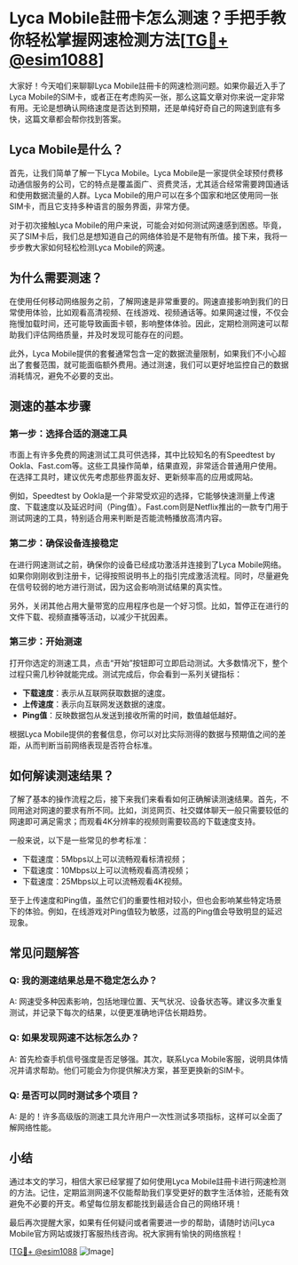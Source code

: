 # Lyca Mobile註冊卡怎么测速？手把手教你轻松掌握网速检测方法[[TG💪+ @esim1088](https://t.me/s/esim1088)]

大家好！今天咱们来聊聊Lyca Mobile註冊卡的网速检测问题。如果你最近入手了Lyca Mobile的SIM卡，或者正在考虑购买一张，那么这篇文章对你来说一定非常有用。无论是想确认网络速度是否达到预期，还是单纯好奇自己的网速到底有多快，这篇文章都会帮你找到答案。

## Lyca Mobile是什么？

首先，让我们简单了解一下Lyca Mobile。Lyca Mobile是一家提供全球预付费移动通信服务的公司，它的特点是覆盖面广、资费灵活，尤其适合经常需要跨国通话和使用数据流量的人群。Lyca Mobile的用户可以在多个国家和地区使用同一张SIM卡，而且它支持多种语言的服务界面，非常方便。

对于初次接触Lyca Mobile的用户来说，可能会对如何测试网速感到困惑。毕竟，买了SIM卡后，我们总是想知道自己的网络体验是不是物有所值。接下来，我将一步步教大家如何轻松检测Lyca Mobile的网速。

## 为什么需要测速？

在使用任何移动网络服务之前，了解网速是非常重要的。网速直接影响到我们的日常使用体验，比如观看高清视频、在线游戏、视频通话等。如果网速过慢，不仅会拖慢加载时间，还可能导致画面卡顿，影响整体体验。因此，定期检测网速可以帮助我们评估网络质量，并及时发现可能存在的问题。

此外，Lyca Mobile提供的套餐通常包含一定的数据流量限制，如果我们不小心超出了套餐范围，就可能面临额外费用。通过测速，我们可以更好地监控自己的数据消耗情况，避免不必要的支出。

## 测速的基本步骤

### 第一步：选择合适的测速工具

市面上有许多免费的网速测试工具可供选择，其中比较知名的有Speedtest by Ookla、Fast.com等。这些工具操作简单，结果直观，非常适合普通用户使用。在选择工具时，建议优先考虑那些界面友好、更新频率高的应用或网站。

例如，Speedtest by Ookla是一个非常受欢迎的选择，它能够快速测量上传速度、下载速度以及延迟时间（Ping值）。Fast.com则是Netflix推出的一款专门用于测试网速的工具，特别适合用来判断是否能流畅播放高清内容。

### 第二步：确保设备连接稳定

在进行网速测试之前，确保你的设备已经成功激活并连接到了Lyca Mobile网络。如果你刚刚收到注册卡，记得按照说明书上的指引完成激活流程。同时，尽量避免在信号较弱的地方进行测试，因为这会影响测试结果的真实性。

另外，关闭其他占用大量带宽的应用程序也是一个好习惯。比如，暂停正在进行的文件下载、视频直播等活动，以减少干扰因素。

### 第三步：开始测速

打开你选定的测速工具，点击“开始”按钮即可立即启动测试。大多数情况下，整个过程只需几秒钟就能完成。测试完成后，你会看到一系列关键指标：

- **下载速度**：表示从互联网获取数据的速度。
- **上传速度**：表示向互联网发送数据的速度。
- **Ping值**：反映数据包从发送到接收所需的时间，数值越低越好。
  
根据Lyca Mobile提供的套餐信息，你可以对比实际测得的数据与预期值之间的差距，从而判断当前网络表现是否符合标准。

## 如何解读测速结果？

了解了基本的操作流程之后，接下来我们来看看如何正确解读测速结果。首先，不同用途对网速的要求有所不同。比如，浏览网页、社交媒体聊天一般只需要较低的网速即可满足需求；而观看4K分辨率的视频则需要较高的下载速度支持。

一般来说，以下是一些常见的参考标准：
- 下载速度：5Mbps以上可以流畅观看标清视频；
- 下载速度：10Mbps以上可以流畅观看高清视频；
- 下载速度：25Mbps以上可以流畅观看4K视频。

至于上传速度和Ping值，虽然它们的重要性相对较小，但也会影响某些特定场景下的体验。例如，在线游戏对Ping值较为敏感，过高的Ping值会导致明显的延迟现象。

## 常见问题解答

### Q: 我的测速结果总是不稳定怎么办？
A: 网速受多种因素影响，包括地理位置、天气状况、设备状态等。建议多次重复测试，并记录下每次的结果，以便更准确地评估长期趋势。

### Q: 如果发现网速不达标怎么办？
A: 首先检查手机信号强度是否足够强。其次，联系Lyca Mobile客服，说明具体情况并请求帮助。他们可能会为你提供解决方案，甚至更换新的SIM卡。

### Q: 是否可以同时测试多个项目？
A: 是的！许多高级版的测速工具允许用户一次性测试多项指标，这样可以全面了解网络性能。

## 小结

通过本文的学习，相信大家已经掌握了如何使用Lyca Mobile註冊卡进行网速检测的方法。记住，定期监测网速不仅能帮助我们享受更好的数字生活体验，还能有效避免不必要的开支。希望每位朋友都能找到最适合自己的网络环境！

最后再次提醒大家，如果有任何疑问或者需要进一步的帮助，请随时访问Lyca Mobile官方网站或拨打客服热线咨询。祝大家拥有愉快的网络旅程！

[[TG💪+ @esim1088](https://t.me/s/esim1088) ![Image](https://i.postimg.cc/4NQfJmqS/Snipaste-2025-05-13-00-14-12.png)]